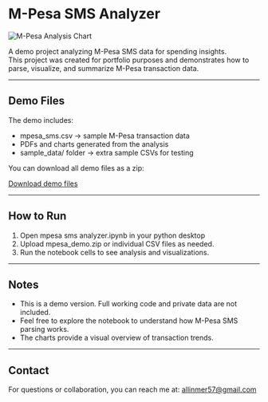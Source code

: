 # M-Pesa SMS Analyzer

![M-Pesa Analysis Chart](bar_chart.png)

A demo project analyzing M-Pesa SMS data for spending insights.  
This project was created for portfolio purposes and demonstrates how to parse, visualize, and summarize M-Pesa transaction data.

---

## Demo Files

The demo includes:

- mpesa_sms.csv → sample M-Pesa transaction data  
- PDFs and charts generated from the analysis  
- sample_data/ folder → extra sample CSVs for testing  

You can download all demo files as a zip:

[Download demo files](mpesa_demo.zip)

---

## How to Run

1. Open mpesa sms analyzer.ipynb in your python desktop  
2. Upload mpesa_demo.zip or individual CSV files as needed.  
3. Run the notebook cells to see analysis and visualizations.  

---

## Notes

- This is a demo version. Full working code and private data are not included.  
- Feel free to explore the notebook to understand how M-Pesa SMS parsing works.  
- The charts provide a visual overview of transaction trends.  

---

## Contact

For questions or collaboration, you can reach me at: allinmer57@gmail.com
